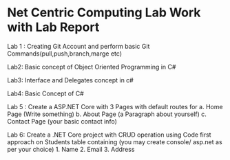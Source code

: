   <h1> Net Centric Computing Lab Work with Lab Report </h1>
  
Lab 1 : Creating Git Account and perform basic Git Commands(pull,push,branch,marge etc)

Lab2: Basic concept of Object Oriented Programming in C#

Lab3: Interface and Delegates concept in c#

Lab4: Basic Concept of C# 

Lab 5 : Create a ASP.NET Core with 3 Pages with default routes for 
	a. Home Page (Write something)
	b. About Page (a Paragraph about yourself)
	c. Contact Page (your basic contact info)

Lab 6: Create a .NET Core project with CRUD operation using Code first approach on Students table containing (you may create console/ asp.net as per your choice)
	1. Name
	2. Email
	3. Address
